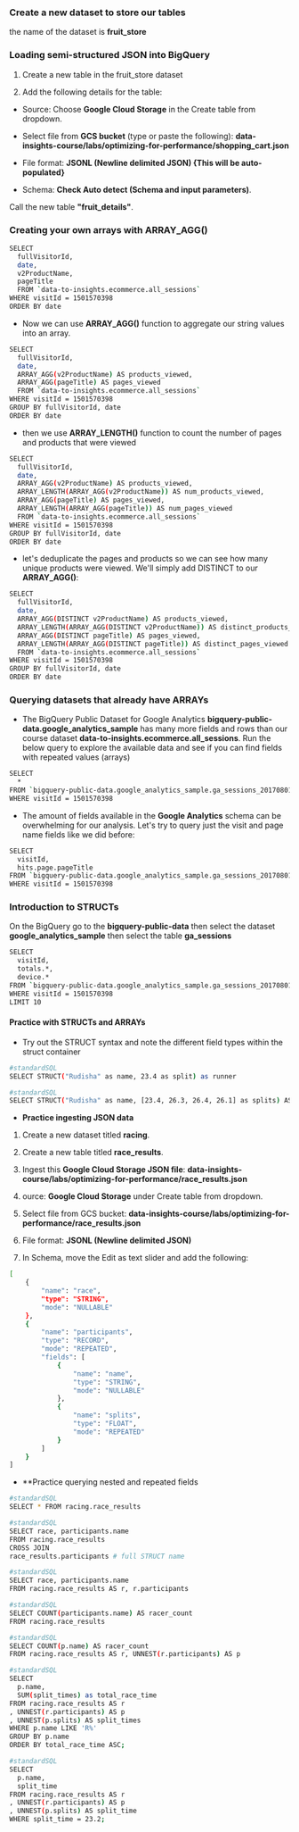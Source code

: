 ### Create  a new dataset to store our tables

the name of the  dataset is **fruit_store**

### Loading semi-structured JSON into BigQuery

1. Create a new table in the fruit_store dataset

2. Add the following details for the table:

* Source: Choose **Google Cloud Storage** in the Create table from dropdown.

* Select file from **GCS bucket** (type or paste the following): **data-insights-course/labs/optimizing-for-performance/shopping_cart.json**

* File format: **JSONL (Newline delimited JSON) {This will be auto-populated}**

* Schema: **Check Auto detect (Schema and input parameters)**.

Call the new table **"fruit_details"**.

### Creating your own arrays with ARRAY_AGG()

```bash
SELECT
  fullVisitorId,
  date,
  v2ProductName,
  pageTitle
  FROM `data-to-insights.ecommerce.all_sessions`
WHERE visitId = 1501570398
ORDER BY date
```
* Now we can use **ARRAY_AGG()** function to aggregate our string values into an array.

```bash
SELECT
  fullVisitorId,
  date,
  ARRAY_AGG(v2ProductName) AS products_viewed,
  ARRAY_AGG(pageTitle) AS pages_viewed
  FROM `data-to-insights.ecommerce.all_sessions`
WHERE visitId = 1501570398
GROUP BY fullVisitorId, date
ORDER BY date
```
* then we use **ARRAY_LENGTH()** function to count the number of pages and products that were viewed

```bash
SELECT
  fullVisitorId,
  date,
  ARRAY_AGG(v2ProductName) AS products_viewed,
  ARRAY_LENGTH(ARRAY_AGG(v2ProductName)) AS num_products_viewed,
  ARRAY_AGG(pageTitle) AS pages_viewed,
  ARRAY_LENGTH(ARRAY_AGG(pageTitle)) AS num_pages_viewed
  FROM `data-to-insights.ecommerce.all_sessions`
WHERE visitId = 1501570398
GROUP BY fullVisitorId, date
ORDER BY date
```
* let's deduplicate the pages and products so we can see how many unique products were viewed. We'll simply add DISTINCT to our **ARRAY_AGG()**:

```bash
SELECT
  fullVisitorId,
  date,
  ARRAY_AGG(DISTINCT v2ProductName) AS products_viewed,
  ARRAY_LENGTH(ARRAY_AGG(DISTINCT v2ProductName)) AS distinct_products_viewed,
  ARRAY_AGG(DISTINCT pageTitle) AS pages_viewed,
  ARRAY_LENGTH(ARRAY_AGG(DISTINCT pageTitle)) AS distinct_pages_viewed
  FROM `data-to-insights.ecommerce.all_sessions`
WHERE visitId = 1501570398
GROUP BY fullVisitorId, date
ORDER BY date
```
###  Querying datasets that already have ARRAYs

* The BigQuery Public Dataset for Google Analytics **bigquery-public-data.google_analytics_sample** has many more fields and rows than our course dataset **data-to-insights.ecommerce.all_sessions**.
Run the below query to explore the available data and see if you can find fields with repeated values (arrays)

```bash
SELECT
  *
FROM `bigquery-public-data.google_analytics_sample.ga_sessions_20170801`
WHERE visitId = 1501570398
```

* The amount of fields available in the **Google Analytics** schema can be overwhelming for our analysis. Let's try to query just the visit and page name fields like we did before:
```bash
SELECT
  visitId,
  hits.page.pageTitle
FROM `bigquery-public-data.google_analytics_sample.ga_sessions_20170801`
WHERE visitId = 1501570398
```

### Introduction to STRUCTs
On the BigQuery go to the **bigquery-public-data** then select the dataset **google_analytics_sample**
then select the table **ga_sessions**

```bash
SELECT
  visitId,
  totals.*,
  device.*
FROM `bigquery-public-data.google_analytics_sample.ga_sessions_20170801`
WHERE visitId = 1501570398
LIMIT 10
```


#### Practice with STRUCTs and ARRAYs

* Try out the STRUCT syntax and note the different field types within the struct container
```bash
#standardSQL
SELECT STRUCT("Rudisha" as name, 23.4 as split) as runner
```

```bash
#standardSQL
SELECT STRUCT("Rudisha" as name, [23.4, 26.3, 26.4, 26.1] as splits) AS runner

```
* **Practice ingesting JSON data**
1. Create a new dataset titled **racing**.

2. Create a new table titled **race_results**.

3. Ingest this **Google Cloud Storage JSON file**: **data-insights-course/labs/optimizing-for-performance/race_results.json**


4. ource: **Google Cloud Storage** under Create table from dropdown.

5. Select file from GCS bucket: **data-insights-course/labs/optimizing-for-performance/race_results.json**

6. File format: **JSONL (Newline delimited JSON)**

7. In Schema, move the Edit as text slider and add the following:

```bash
[
    {
        "name": "race",
        "type": "STRING",
        "mode": "NULLABLE"
    },
    {
        "name": "participants",
        "type": "RECORD",
        "mode": "REPEATED",
        "fields": [
            {
                "name": "name",
                "type": "STRING",
                "mode": "NULLABLE"
            },
            {
                "name": "splits",
                "type": "FLOAT",
                "mode": "REPEATED"
            }
        ]
    }
]
```
* **Practice querying nested and repeated fields
```bash
#standardSQL
SELECT * FROM racing.race_results
```

```bash
#standardSQL
SELECT race, participants.name
FROM racing.race_results
CROSS JOIN
race_results.participants # full STRUCT name
```
```bash
#standardSQL
SELECT race, participants.name
FROM racing.race_results AS r, r.participants

```

```bash
#standardSQL
SELECT COUNT(participants.name) AS racer_count
FROM racing.race_results
```

```bash 
#standardSQL
SELECT COUNT(p.name) AS racer_count
FROM racing.race_results AS r, UNNEST(r.participants) AS p
```

```bash
#standardSQL
SELECT
  p.name,
  SUM(split_times) as total_race_time
FROM racing.race_results AS r
, UNNEST(r.participants) AS p
, UNNEST(p.splits) AS split_times
WHERE p.name LIKE 'R%'
GROUP BY p.name
ORDER BY total_race_time ASC;
```

```bash
#standardSQL
SELECT
  p.name,
  split_time
FROM racing.race_results AS r
, UNNEST(r.participants) AS p
, UNNEST(p.splits) AS split_time
WHERE split_time = 23.2;
```
